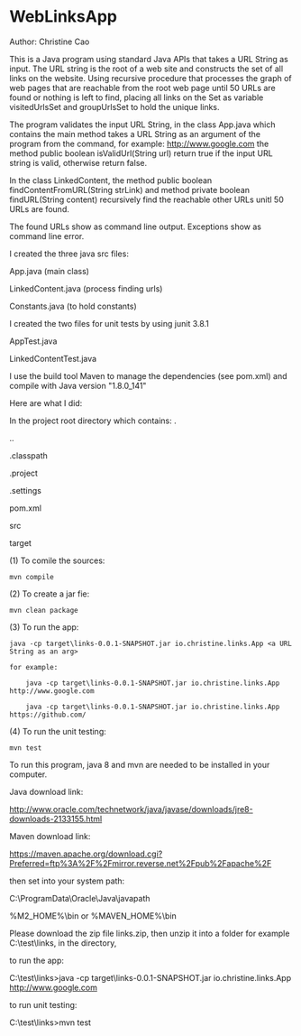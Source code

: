 # WebLinksApp

Author: Christine Cao

This is a Java program using standard Java APIs that takes a URL String as input. 
The URL string is the root of a web site and constructs the set of all links on the website. 
Using recursive procedure that processes the graph of web pages that are reachable from the root 
web page until 50 URLs are found or nothing is left to find, placing all links on the Set as variable 
visitedUrlsSet and groupUrlsSet to hold the unique links.

The program validates the input URL String, in the class App.java which contains the main method
takes a URL String as an argument of the program from the command, for example: http://www.google.com
the method public boolean isValidUrl(String url)
return true if the input URL string is valid, otherwise return false.

In the class LinkedContent, the method 
public boolean findContentFromURL(String strLink) 
and method
private boolean findURL(String content)
recursively find the reachable other URLs unitl 50 URLs are found.

The found URLs show as command line output. Exceptions show as command line error. 


I created the three java src files:

App.java            (main class)

LinkedContent.java  (process finding urls)

Constants.java      (to hold constants)


I created the two files for unit tests by using junit 3.8.1

AppTest.java

LinkedContentTest.java


I use the build tool Maven to manage the dependencies (see pom.xml) and compile with Java version "1.8.0_141"

Here are what I did:

In the project root directory which contains:
.

..

.classpath

.project

.settings

pom.xml

src

target


(1) To comile the sources:

	mvn compile
 
(2) To create a jar fie:

	mvn clean package

(3) To run the app:

	java -cp target\links-0.0.1-SNAPSHOT.jar io.christine.links.App <a URL String as an arg>
	
	for example:
	
		java -cp target\links-0.0.1-SNAPSHOT.jar io.christine.links.App http://www.google.com
		
		java -cp target\links-0.0.1-SNAPSHOT.jar io.christine.links.App https://github.com/
		
(4) To run the unit testing:

	mvn test

To run this program, java 8 and mvn are needed to be installed in your computer. 

Java download link:

http://www.oracle.com/technetwork/java/javase/downloads/jre8-downloads-2133155.html

Maven download link:

https://maven.apache.org/download.cgi?Preferred=ftp%3A%2F%2Fmirror.reverse.net%2Fpub%2Fapache%2F

then set into your system path:

C:\ProgramData\Oracle\Java\javapath

%M2_HOME%\bin or %MAVEN_HOME%\bin

Please download the zip file links.zip, then unzip it into a folder for example C:\test\links, 
in the directory, 

to run the app:

C:\test\links>java -cp target\links-0.0.1-SNAPSHOT.jar io.christine.links.App http://www.google.com

to run unit testing:

C:\test\links>mvn test
